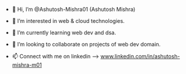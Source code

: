 - 👋 Hi, I’m @Ashutosh-Mishra01 (Ashutosh Mishra)

- 👀 I’m interested in web & cloud technologies.
- 🌱 I’m currently learning web dev and dsa.
- 💞️ I’m looking to collaborate on projects of web dev domain.
- 📫 Connect with me on linkedin --> www.linkedin.com/in/ashutosh-mishra-m01

<!---
Ashutosh-Mishra01/Ashutosh-Mishra01 is a ✨ special ✨ repository because its `README.md` (this file) appears on your GitHub profile.
You can click the Preview link to take a look at your changes.
--->
